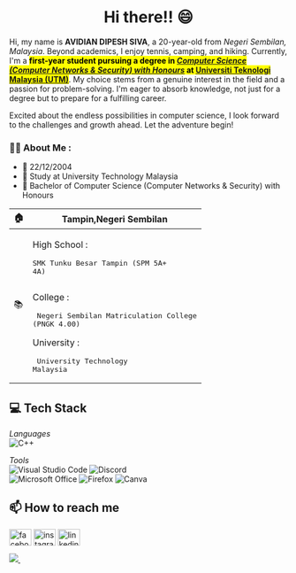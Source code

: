 <h1 align="center">Hi there!! 😄</h1>

Hi, my name is <b>AVIDIAN DIPESH SIVA</b>, a 20-year-old from <em>Negeri Sembilan, Malaysia</em>. Beyond academics, I enjoy tennis, camping, and hiking.
Currently, I'm a <b><mark>first-year student pursuing a degree in *[Computer Science (Computer Networks & Security) with Honours]((https://comp.utm.my/secrh/))* at **[Universiti Teknologi Malaysia (UTM)](https://www.utm.my/)**</mark></b>.  My choice stems from a genuine interest in the field and a passion for problem-solving. I'm eager to absorb knowledge, not just for a degree but to prepare for a fulfilling career.

Excited about the endless possibilities in computer science, I look forward to the challenges and growth ahead. Let the adventure begin!


### :man_technologist: About Me :

- 📆 22/12/2004
- 🏫 Study at University Technology Malaysia
- 📝 Bachelor of Computer Science (Computer Networks & Security) with Honours


|:house:| Tampin,Negeri Sembilan|
|--|--|
   | :books: |<p>High School :<pre>SMK Tunku Besar Tampin (SPM 5A+ 4A)</p></pre><p>College :<pre> Negeri Sembilan Matriculation College (PNGK 4.00)</pre></p> <p>University :<pre> University Technology Malaysia </pre>|

## 💻 Tech Stack
*Languages*  
![C++](https://img.shields.io/badge/c++-%2300599C.svg?style=for-the-badge&logo=c%2B%2B&logoColor=white)

*Tools*  
![Visual Studio Code](https://img.shields.io/badge/Visual%20Studio%20Code-0078d7.svg?style=for-the-badge&logo=visual-studio-code&logoColor=white)
![Discord](https://img.shields.io/badge/Discord-5865F2?style=for-the-badge&logo=discord&logoColor=white)  
![Microsoft Office](https://img.shields.io/badge/Microsoft_Office-D83B01?style=for-the-badge&logo=microsoft-office&logoColor=white)
![Firefox](https://img.shields.io/badge/Firefox-FF7139?style=for-the-badge&logo=Firefox-Browser&logoColor=white)
![Canva](https://img.shields.io/badge/Canva-%2300C4CC.svg?style=for-the-badge&logo=Canva&logoColor=white) 


## 📫 How to reach me
<p align="left">
 <a href="https://www.facebook.com" target="blank"><img align="center" src="https://raw.githubusercontent.com/rahuldkjain/github-profile-readme-generator/master/src/images/icons/Social/facebook.svg" alt="facebook.com/" height="30" width="40" /></a>
<a href="https://www.instagram.com/avi1__/" target="blank"><img align="center" src="https://raw.githubusercontent.com/rahuldkjain/github-profile-readme-generator/master/src/images/icons/Social/instagram.svg" alt="instagram.com/wernjie_/" height="30" width="40" /></a>
<a href="https://www.linkedin.com/in/avidian-dipesh-43900a2b0/" target="blank"><img align="center" src="https://raw.githubusercontent.com/rahuldkjain/github-profile-readme-generator/master/src/images/icons/Social/linked-in-alt.svg" alt="linkedin.com/in/yong-wern-jie-0a5b90261" height="30" width="40" /></a>

</p>
 <a href="mailto:avidian22@gmail.com"><img src="https://img.shields.io/badge/avidian22@gmail.com-D14836?style=flat&logo=gmail&logoColor=white"> </a>
